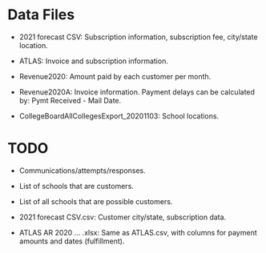 # Data Files

- 2021 forecast CSV: Subscription information, subscription fee, city/state location.

- ATLAS: Invoice and subscription information.

- Revenue2020: Amount paid by each customer per month.

- Revenue2020A: Invoice information. Payment delays can be calculated by: Pymt Received - Mail Date.

- CollegeBoardAllCollegesExport_20201103: School locations.


# TODO

- Communications/attempts/responses.

- List of schools that are customers.

- List of all schools that are possible customers.

- 2021 forecast CSV.csv: Customer city/state, subscription data.

- ATLAS AR 2020 ... .xlsx: Same as ATLAS.csv, with columns for payment amounts and dates (fulfillment).
